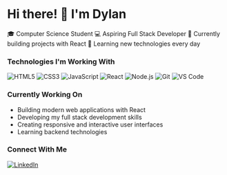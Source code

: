 # Hi there! 👋 I'm Dylan

🎓 Computer Science Student
💻 Aspiring Full Stack Developer
🌱 Currently building projects with React
🚀 Learning new technologies every day

### Technologies I'm Working With
![HTML5](https://img.shields.io/badge/-HTML5-E34F26?style=flat&logo=html5&logoColor=white)
![CSS3](https://img.shields.io/badge/-CSS3-1572B6?style=flat&logo=css3)
![JavaScript](https://img.shields.io/badge/-JavaScript-F7DF1E?style=flat&logo=javascript&logoColor=black)
![React](https://img.shields.io/badge/-React-61DAFB?style=flat&logo=react&logoColor=black)
![Node.js](https://img.shields.io/badge/-Node.js-339933?style=flat&logo=node.js&logoColor=white)
![Git](https://img.shields.io/badge/-Git-F05032?style=flat&logo=git&logoColor=white)
![VS Code](https://img.shields.io/badge/-VS%20Code-007ACC?style=flat&logo=visual-studio-code)

### Currently Working On
- Building modern web applications with React
- Developing my full stack development skills
- Creating responsive and interactive user interfaces
- Learning backend technologies

### Connect With Me
[![LinkedIn](https://img.shields.io/badge/LinkedIn-0077B5?style=flat&logo=linkedin&logoColor=white)](https://www.linkedin.com/in/dylan-pithia-b62437313)
